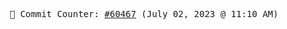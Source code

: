 <p align="center">
    <samp>
        📮 Commit Counter: <a href="https://github.com/Javascript-void0/Javascript-void0/commits/main">#60467</a> (July 02, 2023 @ 11:10 AM)
    </samp>
</p>